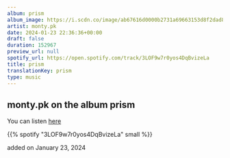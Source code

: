 ```yaml
---
album: prism
album_image: https://i.scdn.co/image/ab67616d0000b2731a69663153d8f2dad8946bb4
artist: monty.pk
date: 2024-01-23 22:36:36+00:00
draft: false
duration: 152967
preview_url: null
spotify_url: https://open.spotify.com/track/3LOF9w7r0yos4DqBvizeLa
title: prism
translationKey: prism
type: music
---
```


## monty.pk on the album prism

You can listen [here](https://open.spotify.com/track/3LOF9w7r0yos4DqBvizeLa)

{{% spotify "3LOF9w7r0yos4DqBvizeLa" small %}}

added on January 23, 2024